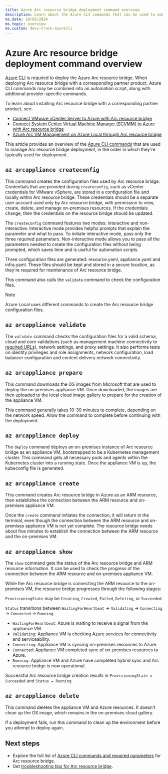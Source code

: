 ```yaml
---
title: Azure Arc resource bridge deployment command overview
description: Learn about the Azure CLI commands that can be used to manage your Azure Arc resource bridge deployment.
ms.date: 10/03/2024
ms.topic: overview
ms.custom: devx-track-azurecli
---
```


# Azure Arc resource bridge deployment command overview

[Azure CLI](/cli/azure/install-azure-cli) is required to deploy the Azure Arc resource bridge. When deploying Arc resource bridge with a corresponding partner product, Azure CLI commands may be combined into an automation script, along with additional provider-specific commands.

To learn about installing Arc resource bridge with a corresponding partner product, see:

- [Connect VMware vCenter Server to Azure with Arc resource bridge](../vmware-vsphere/quick-start-connect-vcenter-to-arc-using-script.md)
- [Connect System Center Virtual Machine Manager (SCVMM) to Azure with Arc resource bridge](../system-center-virtual-machine-manager/quickstart-connect-system-center-virtual-machine-manager-to-arc.md#download-the-onboarding-script)
- [Azure Arc VM Management on Azure Local through Arc resource bridge](/azure/azure-local/manage/azure-arc-vm-management-overview)

This article provides an overview of the [Azure CLI commands](/cli/azure/arcappliance) that are used to manage Arc resource bridge deployment, in the order in which they're typically used for deployment.

## `az arcappliance createconfig`

This command creates the configuration files used by Arc resource bridge. Credentials that are provided during `createconfig`, such as vCenter credentials for VMware vSphere, are stored in a configuration file and locally within Arc resource bridge. These credentials should be a separate user account used only by Arc resource bridge, with permission to view, create, delete, and manage on-premises resources. If the credentials change, then the credentials on the resource bridge should be updated.

The `createconfig` command features two modes: interactive and non-interactive. Interactive mode provides helpful prompts that explain the parameter and what to pass. To initiate interactive mode, pass only the three required parameters. Non-interactive mode allows you to pass all the parameters needed to create the configuration files without being prompted, which saves time and is useful for automation scripts.

Three configuration files are generated: resource.yaml, appliance.yaml and infra.yaml.  These files should be kept and stored in a secure location, as they're required for maintenance of Arc resource bridge.

This command also calls the `validate` command to check the configuration files.

> [!NOTE]
> Azure Local uses different commands to create the Arc resource bridge configuration files.

## `az arcappliance validate`

The `validate` command checks the configuration files for a valid schema, cloud and core validations (such as management machine connectivity to [required URLs](network-requirements.md)), network settings, and proxy settings. It also performs tests on identity privileges and role assignments, network configuration, load balancer configuration and content delivery network connectivity.

## `az arcappliance prepare`

This command downloads the OS images from Microsoft that are used to deploy the on-premises appliance VM. Once downloaded, the images are then uploaded to the local cloud image gallery to prepare for the creation of the appliance VM.

This command generally takes 10-30 minutes to complete, depending on the network speed. Allow the command to complete before continuing with the deployment.

## `az arcappliance deploy`

The `deploy` command deploys an on-premises instance of Arc resource bridge as an appliance VM, bootstrapped to be a Kubernetes management cluster. This command gets all necessary pods and agents within the Kubernetes cluster into a running state. Once the appliance VM is up, the kubeconfig file is generated.

## `az arcappliance create`

This command creates Arc resource bridge in Azure as an ARM resource, then establishes the connection between the ARM resource and on-premises appliance VM.

Once the `create` command initiates the connection, it will return in the terminal, even though the connection between the ARM resource and on-premises appliance VM is not yet complete. The resource bridge needs about five minutes to establish the connection between the ARM resource and the on-premises VM.

## `az arcappliance show`

The `show` command gets the status of the Arc resource bridge and ARM resource information. It can be used to check the progress of the connection between the ARM resource and on-premises appliance VM.

While the Arc resource bridge is connecting the ARM resource to the on-premises VM, the resource bridge progresses through the following stages:

`ProvisioningState` may be `Creating`, `Created`, `Failed`, `Deleting`, or `Succeeded`.

`Status` transitions between `WaitingForHeartbeat` -> `Validating` ->  `Connecting` -> `Connected` -> `Running`.

- `WaitingForHeartbeat`: Azure is waiting to receive a signal from the appliance VM.
- `Validating`: Appliance VM is checking Azure services for connectivity and serviceability.
- `Connecting`: Appliance VM is syncing on-premises resources to Azure.
- `Connected`: Appliance VM completed sync of on-premises resources to Azure.
- `Running`: Appliance VM and Azure have completed hybrid sync and Arc resource bridge is now operational.

Successful Arc resource bridge creation results in `ProvisioningState = Succeeded` and `Status = Running`.

## `az arcappliance delete`

This command deletes the appliance VM and Azure resources. It doesn't clean up the OS image, which remains in the on-premises cloud gallery.

If a deployment fails, run this command to clean up the environment before you attempt to deploy again.

## Next steps

- Explore the full list of [Azure CLI commands and required parameters](/cli/azure/arcappliance) for Arc resource bridge.
- Get [troubleshooting tips for Arc resource bridge](troubleshoot-resource-bridge.md).
